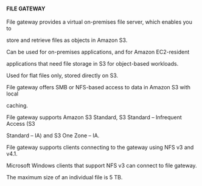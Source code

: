 #### FILE GATEWAY


File gateway provides a virtual on-premises file server, which enables you to

store and retrieve files as objects in Amazon S3.


Can be used for on-premises applications, and for Amazon EC2-resident

applications that need file storage in S3 for object-based workloads.


Used for flat files only, stored directly on S3.


File gateway offers SMB or NFS-based access to data in Amazon S3 with local

caching.


File gateway supports Amazon S3 Standard, S3 Standard – Infrequent Access (S3

Standard – IA) and S3 One Zone – IA.


File gateway supports clients connecting to the gateway using NFS v3 and v4.1.


Microsoft Windows clients that support NFS v3 can connect to file gateway.


The maximum size of an individual file is 5 TB.


